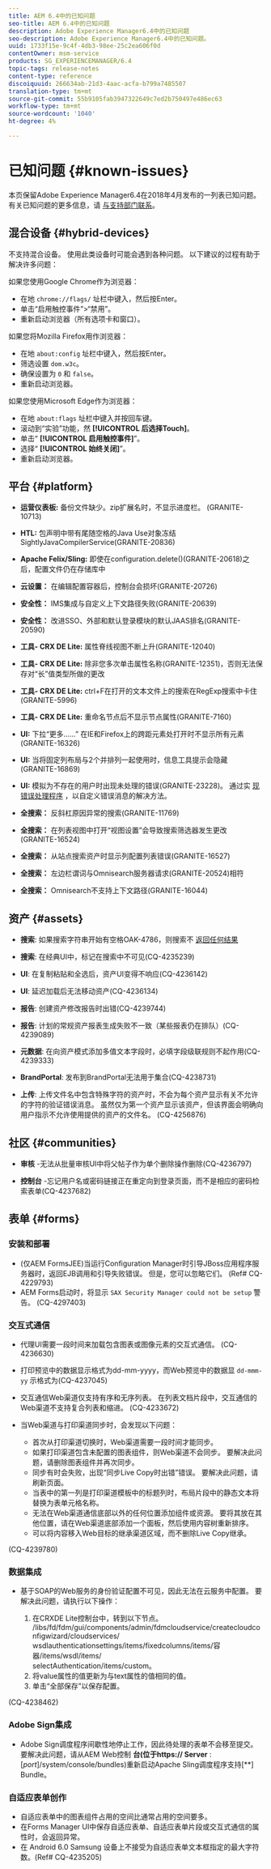 ```yaml
---
title: AEM 6.4中的已知问题
seo-title: AEM 6.4中的已知问题
description: Adobe Experience Manager6.4中的已知问题
seo-description: Adobe Experience Manager6.4中的已知问题。
uuid: 1733f15e-9c4f-4db3-98ee-25c2ea606f0d
contentOwner: msm-service
products: SG_EXPERIENCEMANAGER/6.4
topic-tags: release-notes
content-type: reference
discoiquuid: 266634ab-21d3-4aac-acfa-b799a7485507
translation-type: tm+mt
source-git-commit: 55b9105fab3947322649c7ed2b750497e486ec63
workflow-type: tm+mt
source-wordcount: '1040'
ht-degree: 4%

---
```



# 已知问题 {#known-issues}

本页保留Adobe Experience Manager6.4在2018年4月发布的一列表已知问题。 有关已知问题的更多信息，请 [与支持部门联系](https://helpx.adobe.com/cn/support/experience-manager.html)。

## 混合设备 {#hybrid-devices}

不支持混合设备。 使用此类设备时可能会遇到各种问题。 以下建议的过程有助于解决许多问题：

如果您使用Google Chrome作为浏览器：
* 在地 `chrome://flags/` 址栏中键入，然后按Enter。
* 单击“启用触控事件”>“禁用”。
* 重新启动浏览器（所有选项卡和窗口）。

如果您将Mozilla Firefox用作浏览器：
* 在地 `about:config` 址栏中键入，然后按Enter。
* 筛选设置 `dom.w3c`。
* 确保设置为 `0` 和 `false`。
* 重新启动浏览器。

如果您使用Microsoft Edge作为浏览器：

* 在地 `about:flags` 址栏中键入并按回车键。
* 滚动到“实验”功能，然 **[!UICONTROL 后选择Touch]**。
* 单击“ **[!UICONTROL 启用触控事件]**”。
* 选择“ **[!UICONTROL 始终关闭]**”。
* 重新启动浏览器。

## 平台 {#platform}

* **运营仪表板:** 备份文件缺少。zip扩展名时，不显示进度栏。 (GRANITE-10713)
* **HTL:** 包声明中带有尾随空格的Java Use对象冻结SightlyJavaCompilerService(GRANITE-20836)
* **Apache Felix/Sling:** 即使在configuration.delete()(GRANITE-20618)之后，配置文件仍在存储库中
* **云设置：** 在编辑配置容器后，控制台会损坏(GRANITE-20726)
* **安全性：** IMS集成与自定义上下文路径失败(GRANITE-20639)
* **安全性：** 改进SSO、外部和默认登录模块的默认JAAS排名(GRANITE-20590)
* **工具- CRX DE Lite:** 属性脊线视图不断上升(GRANITE-12040)
* **工具- CRX DE Lite:** 除非您多次单击属性名称(GRANITE-12351)，否则无法保存对“长”值类型所做的更改

* **工具- CRX DE Lite:** ctrl+F在打开的文本文件上的搜索在RegExp搜索中卡住(GRANITE-5996)

* **工具- CRX DE Lite:** 重命名节点后不显示节点属性(GRANITE-7160)
* **UI:** 下拉“更多……” 在IE和Firefox上的跨距元素处打开时不显示所有元素(GRANITE-16326)
* **UI:** 当将固定列布局与2个并排列一起使用时，信息工具提示会隐藏(GRANITE-16869)
* **UI:** 模拟为不存在的用户时出现未处理的错误(GRANITE-23228)。 通过实 [现错误处理程序](/help/sites-developing/customizing-errorhandler-pages.md) ，以自定义错误消息的解决方法。

* **全搜索：** 反斜杠原因异常的搜索(GRANITE-11769)
* **全搜索：** 在列表视图中打开“视图设置”会导致搜索筛选器发生更改(GRANITE-16524)
* **全搜索：** 从站点搜索资产时显示列配置列表错误(GRANITE-16527)

* **全搜索：** 左边栏谓词与Omnisearch服务器请求(GRANITE-20524)相符
* **全搜索：** Omnisearch不支持上下文路径(GRANITE-16044)

## 资产 {#assets}

* **搜索**: 如果搜索字符串开始有空格OAK-4786，则搜索不 [返回任何结果](https://issues.apache.org/jira/browse/OAK-4786)

* **搜索**: 在经典UI中，标记在搜索中不可见(CQ-4235239)

* **UI**: 在复制粘贴和全选后，资产UI变得不响应(CQ-4236142)

* **UI**: 延迟加载后无法移动资产(CQ-4236134)

* **报告**: 创建资产修改报告时出错(CQ-4239744)

* **报告**: 计划的常规资产报表生成失败不一致（某些报表仍在排队）(CQ-4239089)

* **元数据**: 在向资产模式添加多值文本字段时，必填字段级联规则不起作用(CQ-4239333)

* **BrandPortal**: 发布到BrandPortal无法用于集合(CQ-4238731)

* **上传**: 上传文件名中包含特殊字符的资产时，不会为每个资产显示有关不允许的字符的验证错误消息。 虽然仅为第一个资产显示该资产，但该界面会明确向用户指示不允许使用提供的资产的文件名。 (CQ-4256876)

## 社区 {#communities}

* **审核** -无法从批量审核UI中将父帖子作为单个删除操作删除(CQ-4236797)

* **控制台** -忘记用户名或密码链接正在重定向到登录页面，而不是相应的密码检索表单(CQ-4237682)

## 表单 {#forms}

### 安装和部署

* (仅AEM FormsJEE)当运行Configuration Manager时引导JBoss应用程序服务器时，返回EJB调用和引导失败错误。 但是，您可以忽略它们。 (Ref# CQ-4229793)
* AEM Forms启动时，将显示 `SAX Security Manager could not be setup` 警告。 (CQ-4297403)

### 交互式通信

* 代理UI需要一段时间来加载包含图表或图像元素的交互式通信。 (CQ-4236630)
* 打印预览中的数据显示格式为dd-mm-yyyy，而Web预览中的数据显 `dd-mmm-yy` 示格式为(CQ-4237045)
* 交互通信Web渠道仅支持有序和无序列表。 在列表文档片段中，交互通信的Web渠道不支持复合列表和缩进。 (CQ-4233672)
* 当Web渠道与打印渠道同步时，会发现以下问题：

   * 首次从打印渠道切换时，Web渠道需要一段时间才能同步。
   * 如果打印渠道包含未配置的图表组件，则Web渠道不会同步。 要解决此问题，请删除图表组件并再次同步。
   * 同步有时会失败，出现“同步Live Copy时出错”错误。 要解决此问题，请刷新页面。
   * 当表中的第一列是打印渠道模板中的标题列时，布局片段中的静态文本将替换为表单元格名称。
   * 无法在Web渠道通信底部以外的任何位置添加组件或资源。 要将其放在其他位置，请在Web渠道底部添加一个面板，然后使用内容树重新排序。
   * 可以将内容移入Web目标的继承渠道区域，而不删除Live Copy继承。

(CQ-4239780)

### 数据集成

* 基于SOAP的Web服务的身份验证配置不可见，因此无法在云服务中配置。 要解决此问题，请执行以下操作：

   1. 在CRXDE Lite控制台中，转到以下节点。\
      /libs/fd/fdm/gui/components/admin/fdmcloudservice/createcloudconfigwizard/cloudservices/\
      wsdlauthenticationsettings/items/fixedcolumns/items/容器/items/wsdl/items/\
      selectAuthentication/items/custom。
   1. 将value属性的值更新为与text属性的值相同的值。
   1. 单击“全部保存”以保存配置。

(CQ-4238462)

### Adobe Sign集成

* Adobe Sign调度程序间歇性地停止工作，因此待处理的表单不会移至提交。 要解决此问题，请从AEM Web控制 **台(位于https:// Server** :[*port*]/system/console/bundles)重新启动Apache Sling调度程序支持&#x200B;[**] Bundle。

### 自适应表单创作

* 自适应表单中的图表组件占用的空间比通常占用的空间要多。
* 在Forms Manager UI中保存自适应表单、自适应表单片段或交互式通信的属性时，会返回异常。
* 在 Android 6.0 Samsung 设备上不接受为自适应表单文本框指定的最大字符数。(Ref# CQ-4235205)
